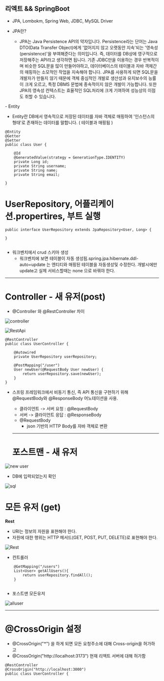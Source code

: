 ## 리엑트 && SpringBoot

- JPA, Lombokm, Spring Web, JDBC, MySQL Driver

 
- JPA란?
  - JPA는 Java Persistence API의 약자입니다. Persistence라는 단어는 Java DTO(Data Transfer Object)에게 '없어지지 않고 오랫동안 지속'되는 '영속성(persistence)'을 부여해준다는 의미입니다. 즉, 데이터를 DB상에 영구적으로 저장해주는 API라고 생각하면 됩니다. 기존 JDBC만을 이용하는 경우 반복적이며 비슷한 SQL문을 많이 만들어야하고, 데이터베이스의 테이블과 자바 객체간의 매핑하는 소모적인 작업을 지속해야 합니다. JPA를 사용하게 되면 SQL문을 개발자가 만들지 않기 때문에 객체 중심적인 개발로 생산성과 유지보수의 능률이 크게 오르고, 특정 DBMS 문법에 종속적이지 않은 개발이 가능합니다. 또한 JPA의 영속성 컨텍스트는 효율적인 SQL처리에 크게 기여하여 성능상의 이점도 취할 수 있습니다.

​- Entity
  - Entity란 DB에서 영속적으로 저장된 데이터를 자바 객체로 매핑하여 '인스턴스의 형태'로 존재하는 데이터를 말합니다. ( 테이블과 매핑됨 )


```spring
@Entity
@Getter
@Setter
public class User {
	
	@Id
	@GeneratedValue(strategy = GenerationType.IDENTITY)
	private Long id;
	private String username;
	private String name;
	private String email;

}
```

# UserRepository, 어플리케이션.propertires, 부트 실행

```spring
public interface UserRepository extends JpaRepository<User, Long> {

}
​
```

- 워크벤치에서 crud 스키마 생성
  - 워크벤치에 보면 테이블이 자동 생성됨.spring.jpa.hibernate.ddl-auto=update 는 엔티티와 매핑된 테이블을 자동생성및 수정한다. 개발시에만 update고 실제 서비스할때는 none 으로 바꿔야 한다.

<hr>

# Controller - 새 유저(post)

- @Controller 와 @RestController 차이

![controller](https://github.com/user-attachments/assets/0ca88ab3-30a5-4b62-8000-0a38bef87c4e)

![RestApi](https://github.com/user-attachments/assets/db21b696-e4c2-4cca-8a0c-cc0d31886cd6)

```spring
@RestController
public class UserController {

	@Autowired
	private UserRepository userRepository;
	
	@PostMapping("/user")
	User newUser(@RequestBody User newUser) {
		return userRepository.save(newUser);
	}
}
```

- 스프링 프레임워크에서 비동기 통신, 즉 API 통신을 구현하기 위해 @RequestBody와 @ResponseBody 어노테이션을 사용.
  - 클라이언트 -> 서버 요청 : @RequestBody
  - 서버 -> 클라이언트 응답 : @ResponseBody
  - @RequestBody
     - json 기반의 HTTP Body를 자바 객체로 변환
   
  <hr>

  # 포스트맨 - 새 유저

![new user](https://github.com/user-attachments/assets/9bac739a-6627-4deb-aa6f-5ade0539512b)

- DB에 입력되었는지 확인

![sql](https://github.com/user-attachments/assets/edd1860f-cdcc-4522-84db-e8f7582421b4)

# 모든 유저 (get)

**Rest**
  -  URI는 정보의 자원을 표현해야 한다.
  -  자원에 대한 행위는 HTTP 메서드(GET, POST, PUT, DELETE)로 표현해야 한다.
  
![Rest](https://github.com/user-attachments/assets/16355caa-b1cb-4531-9641-4f474ac69fe2)

- 컨트롤러

```spring
	@GetMapping("/users")
	List<User> getAllUsers(){
		return userRepository.findAll();
	}
​
```

- 포스트맨 모든유저

![alluser](https://github.com/user-attachments/assets/387a41a4-31bd-4894-b3b5-8f58f9bbcd23)

<hr>

# @CrossOrigin 설정

- @CrossOrigin("*") 을 하게 되면 모든 요청주소에 대해 Cross-origin을 허가하고
- @CrossOrigin("http://localhost:3173") 현재 리액트 서버에 대해 허가함

```spring
@RestController
@CrossOrigin("http://localhost:3000")
public class UserController {
​
```
